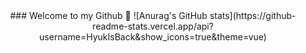 <div align=center>
<hi>### Welcome to my Github 👋</hi>
![Anurag's GitHub stats](https://github-readme-stats.vercel.app/api?username=HyukIsBack&show_icons=true&theme=vue)
</div>
